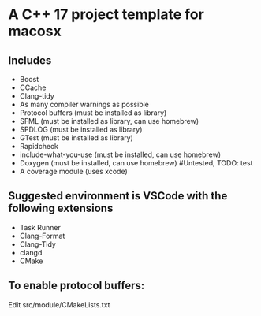 # A C++ 17 project template for macosx

## Includes

- Boost
- CCache
- Clang-tidy
- As many compiler warnings as possible
- Protocol buffers (must be installed as library)
- SFML (must be installed as library, can use homebrew)
- SPDLOG (must be installed as library)
- GTest (must be installed as library)
- Rapidcheck
- include-what-you-use (must be installed, can use homebrew)
- Doxygen (must be installed, can use homebrew) #Untested, TODO: test
- A coverage module (uses xcode)


## Suggested environment is VSCode with the following extensions

- Task Runner
- Clang-Format
- Clang-Tidy
- clangd
- CMake

## To enable protocol buffers:

Edit src/module/CMakeLists.txt
